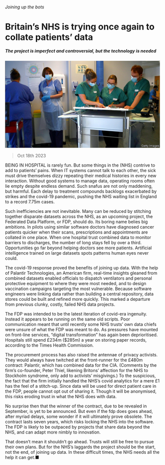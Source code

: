 ###### Joining up the bots

# Britain’s NHS is trying once again to collate patients’ data 

##### The project is imperfect and controversial, but the technology is needed 

![image](images/20231021_BRP503.jpg) 

> Oct 18th 2023 

BEING IN HOSPITAL is rarely fun. But some things in the  (NHS) contrive to add to patients’ pains. When IT systems cannot talk to each other, the sick must drive themselves dizzy repeating their medical histories in every new interaction. Without good systems to manage data, operating rooms often lie empty despite endless demand. Such snafus are not only maddening, but harmful. Each delay to treatment compounds backlogs exacerbated by strikes and the covid-19 pandemic, pushing the NHS waiting list in England to a record 7.75m cases.

Such inefficiencies are not inevitable. Many can be reduced by stitching together disparate datasets across the NHS, as an upcoming project, the Federated Data Platform, or FDP, should do. Its boring name belies big ambitions. In pilots using similar software doctors have diagnosed cancer patients quicker when their scans, prescriptions and appointments are collated in one place. When one hospital trust combined data to monitor barriers to discharges, the number of long stays fell by over a third. Opportunities go far beyond helping doctors see more patients. Artificial intelligence trained on large datasets spots patterns human eyes never could.

The covid-19 response proved the benefits of joining up data. With the help of Palantir Technologies, an American firm, real-time insights gleaned from combined datasets enabled officials to dispatch ventilators and personal protective equipment to where they were most needed, and to design vaccination campaigns targeting the most vulnerable. Because software engineers were linking data rather than building a central repository, data stores could be built and refined more quickly. This marked a departure from previous clunky, costly, failed NHS data projects. 

The FDP was intended to be the latest iteration of covid-era ingenuity. Instead it appears to be running on the same old scripts. Poor communication meant that until recently some NHS trusts’ own data chiefs were unsure of what the FDP was meant to do. As pressures have mounted on front-line services, “digital transformation” has again been deprioritised. Hospitals still spend £234m ($285m) a year on storing paper records, according to the Times Health Commission. 

The procurement process has also raised the antennae of privacy activists. They would always have twitched at the front-runner for the £480m contract: Palantir, which has combined data for the CIA. (Comments by the firm’s co-founder, Peter Thiel, likening Britons’ affection for the NHS to Stockholm syndrome, only add to activists’ misgivings.) To the suspicious, the fact that the firm initially handled the NHS’s covid analytics for a mere £1 has the feel of a stitch-up. Since data will be used for direct patient care in the FDP, people cannot opt out of sharing it. Though it will be anonymised, this risks eroding trust in what the NHS does with data. 

No surprise then that the winner of the contract, due to be revealed in September, is yet to be announced. But even if the fdp does goes ahead, after myriad delays, some wonder if it will ultimately prove obsolete. The contract lasts seven years, which risks locking the NHS into the software. The FDP is likely to be outpaced by projects that share data beyond the NHS, and can adapt more nimbly to innovation.

That doesn’t mean it shouldn’t go ahead. Trusts will still be free to pursue their own plans. But for the NHS’s laggards the project should be the start, not the end, of joining up data. In these difficult times, the NHS needs all the help it can get.■


